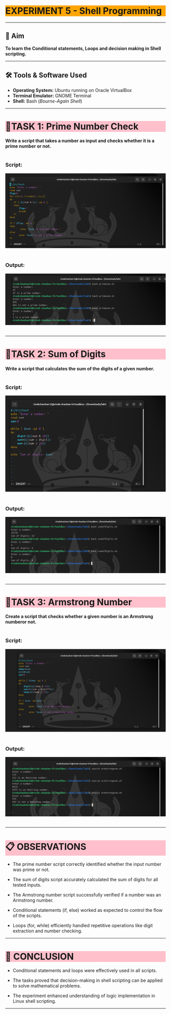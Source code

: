 # <h1 style="background-color: orange;"> EXPERIMENT 5 - Shell Programming</h1>

---------------------------------------------------------------------------
## 📌 Aim
   **To learn the Conditional statements, Loops and decision making in Shell scripting.**

---------------------------------------------------------------------------
## 🛠 Tools & Software Used 
- **Operating System:** Ubuntu running on Oracle VirtualBox  
- **Terminal Emulator:** GNOME Terminal 
- **Shell:** Bash (*Bourne-Again Shell*)

---------------------------------------------------------------------------
## <h1 style="background-color: pink;">📝TASK 1: Prime Number Check</h1>
 #### Write a script that takes a number as input and checks whether it is a prime number or not.<br><br>


  ### Script:
   ![script1](images/501.png)<br><br>

  ### Output:
   ![output](images/502.png)<br><br>

---------------------------------------------------------------------------
## <h1 style="background-color: pink;">📝TASK 2: Sum of Digits</h1>
  #### Write a script that calculates the sum of the digits of a given number. <br><br>


  ### Script:
   ![script2](images/503.png)<br><br>

  ### Output:
   ![output](images/504.png)<br><br>

---------------------------------------------------------------------------
## <h1 style="background-color: pink;">📝TASK 3: Armstrong Number</h1>
  #### Create a script that checks whether a given number is an Armstrong numberor not.<br><br>


  ### Script:
   ![script3](images/505.png)<br><br>

  ### Output:
   ![output](images/506.png)<br><br>

---------------------------------------------------------------------------
<h1 style="background-color: pink;">📋 OBSERVATIONS</h1>

 - The prime number script correctly identified whether the input number was prime or not.

 - The sum of digits script accurately calculated the sum of digits for all tested inputs.

 - The Armstrong number script successfully verified if a number was an Armstrong number.

 - Conditional statements (if, else) worked as expected to control the flow of the scripts.

 - Loops (for, while) efficiently handled repetitive operations like digit extraction and number checking.


---------------------------------------------------------------------------
## <h1 style="background-color: pink;">🧠 CONCLUSION</h1> 

 - Conditional statements and loops were effectively used in all scripts.

 - The tasks proved that decision-making in shell scripting can be applied to solve mathematical problems.

 - The experiment enhanced understanding of logic implementation in Linux shell scripting.

---------------------------------------------------------------------------

